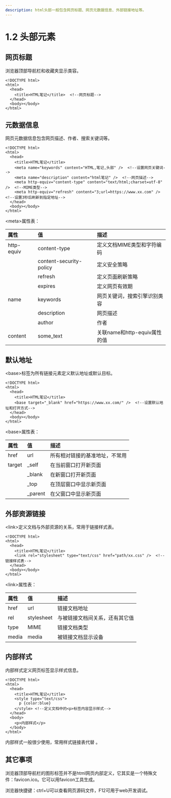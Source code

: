 ```yaml
---
description: html头部一般包含网页标题、网页元数据信息、外部链接地址等。
---
```


# 1.2 头部元素

## 网页标题

浏览器顶部导航栏和收藏夹显示类容。

```markup
<!DOCTYPE html>
<html>
  <head>
    <title>HTML笔记</title>  <!--网页标题-->
  </head>
  <body></body>
</html>
```

## 元数据信息

网页元数据信息包含网页描述、作者、搜索关键词等。

```markup
<!DOCTYPE html>
<html>
  <head>
    <title>HTML笔记</title>
    <meta name="keywords" content="HTML,笔记,头部" />  <!--设置网页关键词-->
    <meta name="description" content="html笔记" />  <!--网页描述-->
    <meta http-equiv="content-type" content="text/html;charset=utf-8" />  <!--MIME类型-->
    <meta http-equiv="refresh" content="3;url=https://www.xx.com" />  <!--设置3秒后刷新到指定地址-->
  </head>
  <body></body>
</html>
```

&lt;meta&gt;属性表：

| 属性 | 值 | 描述 |
| :--- | :--- | :--- |
| http-equiv | content-type | 定义文档MIME类型和字符编码 |
|  | content-security-policy | 定义安全策略 |
|  | refresh | 定义页面刷新策略 |
|  | expires | 定义网页有效期 |
| name | keywords | 网页关键词，搜索引擎识别类容 |
|  | description | 网页描述 |
|  | author | 作者 |
| content | some\_text | 关联name和http-equiv属性的值 |

## 默认地址

&lt;base&gt;标签为所有链接元素定义默认地址或默认目标。

```markup
<!DOCTYPE html>
<html>
  <head>
    <title>HTML笔记</title>
    <base target="_blank" href="https://www.xx.com/" />  <!--设置默认地址和打开方式-->
  </head>
  <body></body>
</html>
```

&lt;base&gt;属性表：

| 属性 | 值 | 描述 |
| :--- | :--- | :--- |
| href | url | 所有相对链接的基准地址，不常用 |
| target | \_self | 在当前窗口打开新页面 |
|  | \_blank | 在新窗口打开新页面 |
|  | \_top | 在顶层窗口中显示新页面 |
|  | \_parent | 在父窗口中显示新页面 |

## 外部资源链接

&lt;link&gt;定义文档与外部资源的关系，常用于链接样式表。

```markup
<!DOCTYPE html>
<html>
  <head>
    <title>HTML笔记</title>
    <link rel="stylesheet" type="text/css" href="path/xx.css" />  <!--链接样式表-->
  </head>
  <body></body>
</html>
```

&lt;link&gt;属性表：

| 属性 | 值 | 描述 |
| :--- | :--- | :--- |
| href | url | 链接文档地址 |
| rel | stylesheet | 与被链接文档间关系，还有其它值 |
| type | MIME | 链接文档类型 |
| media | media | 被链接文档显示设备 |

## 内部样式

内部样式定义网页标签显示样式信息。

```markup
<!DOCTYPE html>
<html>
  <head>
    <title>HTML笔记</title>
    <style type="text/css">
      p {color:blue}
    </style> <!--定义文档中的<p>标签内容显示样式-->
  </head>
  <body>
    <p>内部样式</p>
  </body>
</html>
```

内部样式一般很少使用，常用样式链接表代替 。

## 其它事项

浏览器顶部导航栏的图形标签并不是html网页内部定义，它其实是一个特殊文件：favicon.ico。它可以用favicon工具生成。

浏览器快捷键：ctrl+U可以查看网页源码文件，F12可用于web开发调试。

